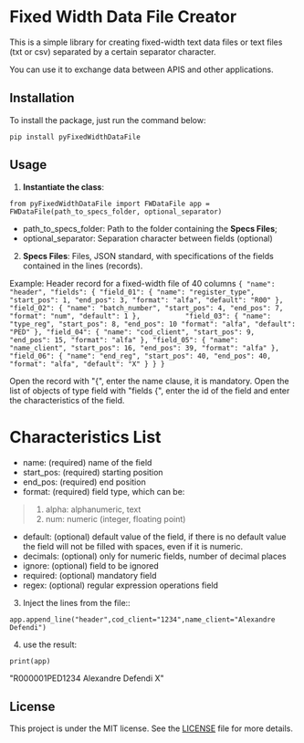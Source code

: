 # Fixed Width Data File Creator
This is a simple library for creating fixed-width text data files or text files (txt or csv) separated by a certain separator character. 

You can use it to exchange data between APIS and other applications.


## Installation

To install the package, just run the command below:

`pip install pyFixedWidthDataFile`

## Usage

1) **Instantiate the class**:

`from pyFixedWidthDataFile import FWDataFile
app = FWDataFile(path_to_specs_folder, optional_separator)`


* path_to_specs_folder: Path to the folder containing the **Specs Files**;
* optional_separator: Separation character between fields (optional)

2) **Specs Files**: Files, JSON standard, with specifications of the fields contained in the lines (records).

Example: Header record for a fixed-width file of 40 columns
`{
	"name": "header",
	"fields": {
		"field_01": {
			"name": "register_type",
			"start_pos": 1,
			"end_pos": 3,
			"format": "alfa",
			"default": "R00"
		},
		"field_02": {
			"name": "batch_number",
			"start_pos": 4,
			"end_pos": 7,
			"format": "num",
			"default": 1
		},			
		"field_03": {
			"name": "type_reg",
			"start_pos": 8,
			"end_pos": 10
			"format": "alfa",
			"default": "PED"
		},
		"field_04": {
			"name": "cod_client",
			"start_pos": 9,
			"end_pos": 15,
			"format": "alfa"
		},
		"field_05": {
			"name": "name_client",
			"start_pos": 16,
			"end_pos": 39,
			"format": "alfa"
		},
		"field_06": {
			"name": "end_reg",
			"start_pos": 40,
			"end_pos": 40,
			"format": "alfa",
			"default": "X"
		}
    }
}`

Open the record with "{", enter the name clause, it is mandatory. Open the list of objects of type field with "fields {", enter the id of the field and enter the characteristics of the field.

# Characteristics List
* name: (required) name of the field
* start_pos: (required) starting position
* end_pos: (required) end position
* format: (required) field type, which can be:
> 1. alpha: alphanumeric, text
> 2. num: numeric (integer, floating point)
* default: (optional) default value of the field, if there is no default value the field will not be filled with spaces, even if it is numeric.
* decimals: (optional) only for numeric fields, number of decimal places
* ignore: (optional) field to be ignored
* required: (optional) mandatory field
* regex: (optional) regular expression operations field

3) Inject the lines from the file::

`app.append_line("header",cod_client="1234",name_client="Alexandre Defendi")
`

4) use the result: 

`print(app)
`

"R000001PED1234 Alexandre Defendi       X"


## License

This project is under the MIT license. See the [LICENSE](LICENSE.txt) file for more details.
